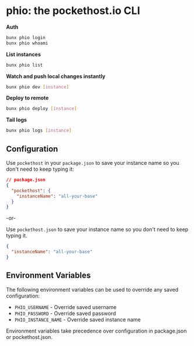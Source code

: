 # phio: the pockethost.io CLI

**Auth**

```bash
bunx phio login
bunx phio whoami
```

**List instances**

```bash
bunx phio list
```

**Watch and push local changes instantly**

```bash
bunx phio dev [instance]
```

**Deploy to remote**

```bash
bunx phio deploy [instance]
```

**Tail logs**

```bash
bunx phio logs [instance]
```

## Configuration

Use `pockethost` in your `package.json` to save your instance name so you don't need to keep typing it:

```json
// package.json
{
  "pockethost": {
    "instanceName": "all-your-base"
  }
}
```

-or-

Use `pockethost.json` to save your instance name so you don't need to keep typing it.

```json
{
  "instanceName": "all-your-base"
}
```

## Environment Variables

The following environment variables can be used to override any saved configuration:

- `PHIO_USERNAME` - Override saved username
- `PHIO_PASSWORD` - Override saved password
- `PHIO_INSTANCE_NAME` - Override saved instance name

Environment variables take precedence over configuration in package.json or pockethost.json.
